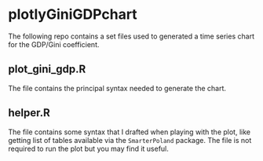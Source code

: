 # plotlyGiniGDPchart
The following repo contains a set files used to generated a time series chart for the GDP/Gini coefficient.

## plot_gini_gdp.R
The file contains the principal syntax needed to generate the chart.

## helper.R
The file contains some syntax that I drafted when playing with the plot, like getting list of tables available via the `SmarterPoland` package. The file is not required to run the plot but you may find it useful.